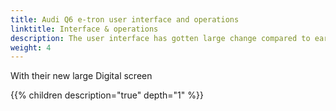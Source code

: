 ```yaml
---
title: Audi Q6 e-tron user interface and operations
linktitle: Interface & operations
description: The user interface has gotten large change compared to earlier models from Audi. 
weight: 4
---
```


With their new large Digital screen 

{{% children description="true" depth="1" %}}
